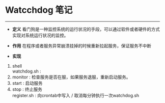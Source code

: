 # Watcchdog 笔记
----
 - **定义**
看门狗是一种监控系统的运行状况的手段，可以通过软件或者硬件的方式实现对系统运行状况的监控。   

 - **作用**
在程序或者服务异常崩溃挂掉的时候重新拉起服务，保证服务不中断   

 - **实现**
1. shell   
watchdog.sh : 
1. monitor : 检查服务是否在服，如果服务退服，重新启动服务。
2. start : 启动服务
3. stop : 终止服务   
register.sh : 向crontab中写入 / 取消每分钟执行一次watchdog.sh   

